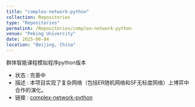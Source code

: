 ```yaml
---
title: "complex-network-python"
collection: Repositories
type: "Repositories"
permalink: /Repositories/complex-network-python
venue: "Peking Univercity"
date: 2025-06-04
location: "Beijing, China"
---
```

群体智能课程模拟程序python版本
- 状态 : 完善中
- 描述 : 本项目实现了复杂网络（包括ER随机网络和SF无标度网络）上博弈中合作的演化。
- 链接 : [complex-network-python](https://github.com/satopikac/complex-network-python)
